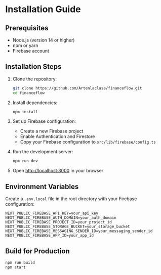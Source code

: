 # Installation Guide

## Prerequisites

- Node.js (version 14 or higher)
- npm or yarn
- Firebase account

## Installation Steps

1. Clone the repository:
   ```bash
   git clone https://github.com/Artenlaclase/financeflow.git
   cd financeflow
   ```

2. Install dependencies:
   ```bash
   npm install
   ```

3. Set up Firebase configuration:
   - Create a new Firebase project
   - Enable Authentication and Firestore
   - Copy your Firebase configuration to `src/lib/firebase/config.ts`

4. Run the development server:
   ```bash
   npm run dev
   ```

5. Open [http://localhost:3000](http://localhost:3000) in your browser

## Environment Variables

Create a `.env.local` file in the root directory with your Firebase configuration:

```
NEXT_PUBLIC_FIREBASE_API_KEY=your_api_key
NEXT_PUBLIC_FIREBASE_AUTH_DOMAIN=your_auth_domain
NEXT_PUBLIC_FIREBASE_PROJECT_ID=your_project_id
NEXT_PUBLIC_FIREBASE_STORAGE_BUCKET=your_storage_bucket
NEXT_PUBLIC_FIREBASE_MESSAGING_SENDER_ID=your_messaging_sender_id
NEXT_PUBLIC_FIREBASE_APP_ID=your_app_id
```

## Build for Production

```bash
npm run build
npm start
```
